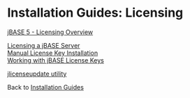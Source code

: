 # Installation Guides: Licensing

<PageHeader />

[jBASE 5 - Licensing Overview](./jbase-5-licensing/README.md)

[Licensing a jBASE Server](./licensing-a-jbase-server/README.md)  
[Manual License Key Installation](./manual-license-key-installation/README.md)  
[Working with jBASE License Keys](./working-with-jbase-license-keys/README.md)  

[jlicenseupdate utility](./jlicenseupdate/README.md)  

Back to [Installation Guides](./../README.md)

<PageFooter />

